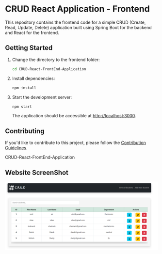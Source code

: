 # CRUD React Application - Frontend

This repository contains the frontend code for a simple CRUD (Create, Read, Update, Delete) application built using Spring Boot for the backend and React for the frontend.

## Getting Started

1. Change the directory to the frontend folder:

   ```bash
   cd CRUD-React-FrontEnd-Application
   ```

2. Install dependencies:

   ```bash
   npm install
   ```

3. Start the development server:

   ```bash
   npm start
   ```

   The application should be accessible at [http://localhost:3000](http://localhost:3000).

## Contributing

If you'd like to contribute to this project, please follow the [Contribution Guidelines](CONTRIBUTING.md).

CRUD-React-FrontEnd-Application

## Website ScreenShot
![website.png](website.png)
